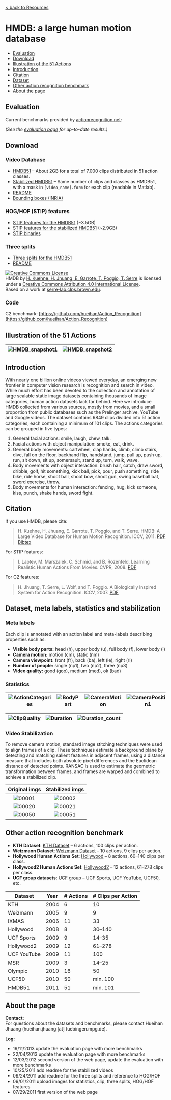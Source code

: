 [< back to Resources](https://serre-lab.clps.brown.edu/resources/)

# HMDB: a large human motion database

- [Evaluation](#evaluation)
- [Download](#download)
- [Illustration of the 51 Actions](#illustration-of-the-51-actions)
- [Introduction](#introduction)
- [Citation](#citation)
- [Dataset](#dataset-meta-labels-statistics-and-stabilization)
- [Other action recognition benchmark](#other-action-recognition-benchmark)
- [About the page](#about-the-page)

## Evaluation

Current benchmarks provided by [actionrecognition.net](http://actionrecognition.net):

*(See the [evaluation page](http://actionrecognition.net/files/embedEval.php?emid=5;&eid=21) for up-to-date results.)*

## Download

### Video Database

- [HMDB51](http://serre-lab.clps.brown.edu/wp-content/uploads/2013/10/hmdb51_org.rar) – About 2GB for a total of 7,000 clips distributed in 51 action classes.
- [Stabilized HMDB51](http://serre-lab.clps.brown.edu/wp-content/uploads/2013/10/hmdb51_sta.rar) – Same number of clips and classes as HMDB51, with a mask in `[video_name].form` for each clip (readable in Matlab).
- [README](http://serre-lab.clps.brown.edu/wp-content/uploads/2013/10/stabilized_readme.txt)
- [Bounding boxes (INRIA)](http://lear.inrialpes.fr/people/wang/improved_trajectories)

### HOG/HOF (STIP) features

- [STIP features for the HMDB51](http://serre-lab.clps.brown.edu/wp-content/uploads/2013/10/hmdb51_org_stips.rar) (~3.5GB)
- [STIP features for the stabilized HMDB51](http://serre-lab.clps.brown.edu/wp-content/uploads/2013/10/hmdb51_sta_stips.rar) (~2.9GB)
- [STIP binaries](http://www.irisa.fr/vista/Equipe/People/Laptev/download.html)

### Three splits

- [Three splits for the HMDB51](http://serre-lab.clps.brown.edu/wp-content/uploads/2013/10/test_train_splits.rar)
- [README](http://serre-lab.clps.brown.edu/wp-content/uploads/2013/10/split_readme.txt)

[![Creative Commons License](https://i.creativecommons.org/l/by/4.0/88x31.png)](http://creativecommons.org/licenses/by/4.0/)  
HMDB by [H. Kuehne, H. Jhuang, E. Garrote, T. Poggio, T. Serre](http://serre-lab.clps.brown.edu/resource/hmdb-a-large-human-motion-database/) is licensed under a [Creative Commons Attribution 4.0 International License](http://creativecommons.org/licenses/by/4.0/).  
Based on a work at [serre-lab.clps.brown.edu](http://serre-lab.clps.brown.edu/resource/hmdb-a-large-human-motion-database/).

### Code

C2 benchmark: [https://github.com/hueihan/Action_Recognition](https://github.com/hueihan/Action_Recognition)

## Illustration of the 51 Actions

| ![HMDB_snapshot1](http://serre-lab.clps.brown.edu/wp-content/uploads/2012/08/HMDB_snapshot1-300x225.png) | ![HMDB_snapshot2](http://serre-lab.clps.brown.edu/wp-content/uploads/2012/08/HMDB_snapshot2-300x225.png) |
|:--:|:--:|

## Introduction

With nearly one billion online videos viewed everyday, an emerging new frontier in computer vision research is recognition and search in video. While much effort has been devoted to the collection and annotation of large scalable static image datasets containing thousands of image categories, human action datasets lack far behind. Here we introduce HMDB collected from various sources, mostly from movies, and a small proportion from public databases such as the Prelinger archive, YouTube and Google videos. The dataset contains 6849 clips divided into 51 action categories, each containing a minimum of 101 clips. The actions categories can be grouped in five types:

1. General facial actions: smile, laugh, chew, talk.
2. Facial actions with object manipulation: smoke, eat, drink.
3. General body movements: cartwheel, clap hands, climb, climb stairs, dive, fall on the floor, backhand flip, handstand, jump, pull up, push up, run, sit down, sit up, somersault, stand up, turn, walk, wave.
4. Body movements with object interaction: brush hair, catch, draw sword, dribble, golf, hit something, kick ball, pick, pour, push something, ride bike, ride horse, shoot ball, shoot bow, shoot gun, swing baseball bat, sword exercise, throw.
5. Body movements for human interaction: fencing, hug, kick someone, kiss, punch, shake hands, sword fight.

## Citation

If you use HMDB, please cite:

> H. Kuehne, H. Jhuang, E. Garrote, T. Poggio, and T. Serre. HMDB: A Large Video Database for Human Motion Recognition. ICCV, 2011. [PDF](http://serre-lab.clps.brown.edu/wp-content/uploads/2012/08/Kuehne_etal_iccv11.pdf) [Bibtex](http://serre-lab.clps.brown.edu/wp-content/uploads/2013/10/Kuehne_etal_iccv11.bib)

For STIP features:

> I. Laptev, M. Marszalek, C. Schmid, and B. Rozenfeld. Learning Realistic Human Actions From Movies. CVPR, 2008. [PDF](http://www.irisa.fr/vista/Papers/2008_cvpr_laptev.pdf)

For C2 features:

> H. Jhuang, T. Serre, L. Wolf, and T. Poggio. A Biologically Inspired System for Action Recognition. ICCV, 2007. [PDF](http://ps.is.tue.mpg.de/publications/46/get_file)

## Dataset, meta labels, statistics and stabilization

### Meta labels

Each clip is annotated with an action label and meta-labels describing properties such as:

- **Visible body parts:** head (h), upper body (u), full body (f), lower body (l)
- **Camera motion:** motion (cm), static (nm)
- **Camera viewpoint:** front (fr), back (ba), left (le), right (ri)
- **Number of people:** single (np1), two (np2), three (np3)
- **Video quality:** good (goo), medium (med), ok (bad)

### Statistics

| ![ActionCategories](http://serre-lab.clps.brown.edu/wp-content/uploads/2012/08/ActionCategories-187x300.jpg) | ![BodyPart](http://serre-lab.clps.brown.edu/wp-content/uploads/2012/08/BodyPart-187x300.jpg) | ![CameraMotion](http://serre-lab.clps.brown.edu/wp-content/uploads/2012/08/CameraMotion-187x300.jpg) | ![CameraPosition1](http://serre-lab.clps.brown.edu/wp-content/uploads/2012/08/CameraPosition1-187x300.jpg) |
|:--:|:--:|:--:|:--:|

| ![ClipQuality](http://serre-lab.clps.brown.edu/wp-content/uploads/2012/08/ClipQuality-187x300.jpg) | ![Duration](http://serre-lab.clps.brown.edu/wp-content/uploads/2012/08/Duration-187x300.jpg) | ![Duration_count](http://serre-lab.clps.brown.edu/wp-content/uploads/2012/08/Duration_count-187x300.jpg) |
|:--:|:--:|:--:|

### Video Stabilization

To remove camera motion, standard image stitching techniques were used to align frames of a clip. These techniques estimate a background plane by detecting and matching salient features in adjacent frames, using a distance measure that includes both absolute pixel differences and the Euclidean distance of detected points. RANSAC is used to estimate the geometric transformation between frames, and frames are warped and combined to achieve a stabilized clip.

| Original imgs | Stabilized imgs |
|:--:|:--:|
| ![00001](http://serre-lab.clps.brown.edu/wp-content/uploads/2012/08/00001-300x225.jpg) | ![00002](http://serre-lab.clps.brown.edu/wp-content/uploads/2012/08/00002-300x154.jpg) |
| ![00020](http://serre-lab.clps.brown.edu/wp-content/uploads/2012/08/00020-300x225.jpg) | ![00021](http://serre-lab.clps.brown.edu/wp-content/uploads/2012/08/00021-300x154.jpg) |
| ![00050](http://serre-lab.clps.brown.edu/wp-content/uploads/2012/08/00050-300x225.jpg) | ![00051](http://serre-lab.clps.brown.edu/wp-content/uploads/2012/08/00051-300x154.jpg) |

## Other action recognition benchmark

- **KTH Dataset**: [KTH Dataset](http://www.nada.kth.se/cvap/actions/) – 6 actions, 100 clips per action.
- **Weizmann Dataset**: [Weizmann Dataset](http://www.wisdom.weizmann.ac.il/~vision/SpaceTimeActions.html) – 10 actions, 9 clips per action.
- **Hollywood Human Actions Set**: [Hollywood](http://www.irisa.fr/vista/actions/) – 8 actions, 60–140 clips per class.
- **Hollywood2 Human Actions Set**: [Hollywood2](http://pascal.inrialpes.fr/hollywood2) – 12 actions, 61–278 clips per class.
- **UCF group datasets**: [UCF group](http://server.cs.ucf.edu/~vision/data.html) – UCF Sports, UCF YouTube, UCF50, etc.

| Dataset      | Year | # Actions | # Clips per Action |
|--------------|------|-----------|--------------------|
| KTH          | 2004 | 6         | 10                 |
| Weizmann     | 2005 | 9         | 9                  |
| IXMAS        | 2006 | 11        | 33                 |
| Hollywood    | 2008 | 8         | 30–140             |
| UCF Sports   | 2009 | 9         | 14–35              |
| Hollywood2   | 2009 | 12        | 61–278             |
| UCF YouTube  | 2009 | 11        | 100                |
| MSR          | 2009 | 3         | 14–25              |
| Olympic      | 2010 | 16        | 50                 |
| UCF50        | 2010 | 50        | min. 100           |
| HMDB51       | 2011 | 51        | min. 101           |

## About the page

**Contact:**  
For questions about the datasets and benchmarks, please contact Hueihan Jhuang (hueihan.jhuang [at] tuebingen.mpg.de).

**Log:**
- 19/11/2013 update the evaluation page with more benchmarks
- 22/04/2013 update the evaluation page with more benchmarks
- 12/03/2012 second version of the web page, update the evaluation with more benchmarks
- 10/25/2011 add readme for the stabilized videos
- 09/24/2011 add readme for the three splits and reference to HOG/HOF
- 09/01/2011 upload images for statistics, clip, three splits, HOG/HOF features
- 07/29/2011 first version of the web page